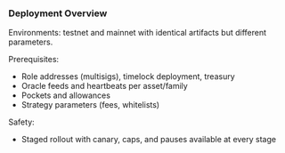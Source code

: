 ### Deployment Overview

Environments: testnet and mainnet with identical artifacts but different parameters.

Prerequisites:
- Role addresses (multisigs), timelock deployment, treasury
- Oracle feeds and heartbeats per asset/family
- Pockets and allowances
- Strategy parameters (fees, whitelists)

Safety:
- Staged rollout with canary, caps, and pauses available at every stage
